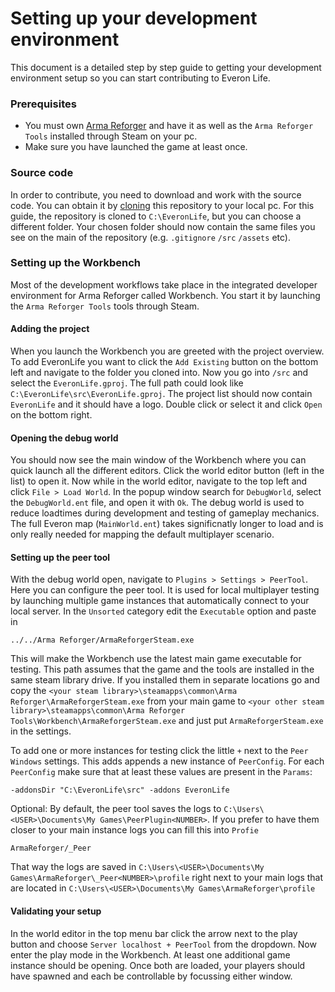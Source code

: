 # Setting up your development environment
This document is a detailed step by step guide to getting your development environment setup so you can start contributing to Everon Life.

### Prerequisites
- You must own [Arma Reforger](https://store.steampowered.com/app/1874880) and have it as well as the `Arma Reforger Tools` installed through Steam on your pc.
- Make sure you have launched the game at least once.

### Source code
In order to contribute, you need to download and work with the source code. You can obtain it by [cloning](https://docs.github.com/en/repositories/creating-and-managing-repositories/cloning-a-repository) this repository to your local pc.
For this guide, the repository is cloned to `C:\EveronLife`, but you can choose a different folder.
Your chosen folder should now contain the same files you see on the main of the repository (e.g. `.gitignore` `/src` `/assets` etc).

### Setting up the Workbench
Most of the development workflows take place in the integrated developer environment for Arma Reforger called Workbench. You start it by launching the `Arma Reforger Tools` tools through Steam.

#### Adding the project
When you launch the Workbench you are greeted with the project overview. To add EveronLife you want to click the `Add Existing` button on the bottom left and navigate to the folder you cloned into.
Now you go into `/src` and select the `EveronLife.gproj`. The full path could look like `C:\EveronLife\src\EveronLife.gproj`. The project list should now contain `EveronLife` and it should have a logo. 
Double click or select it and click `Open` on the bottom right.

#### Opening the debug world
You should now see the main window of the Workbench where you can quick launch all the different editors. Click the world editor button (left in the list) to open it.
Now while in the world editor, navigate to the top left and click `File > Load World`. In the popup window search for `DebugWorld`, select the `DebugWorld.ent` file, and open it with `Ok`.
The debug world is used to reduce loadtimes during development and testing of gameplay mechanics. The full Everon map (`MainWorld.ent`) takes significnatly longer to load and is only really needed for mapping the default multiplayer scenario.

#### Setting up the peer tool
With the debug world open, navigate to `Plugins > Settings > PeerTool`. Here you can configure the peer tool. It is used for local multiplayer testing by launching multiple game instances that automatically connect to your local server.
In the `Unsorted` category edit the `Executable` option and paste in 
```
../../Arma Reforger/ArmaReforgerSteam.exe
```
This will make the Workbench use the latest main game executable for testing. 
This path assumes that the game and the tools are installed in the same steam library drive. If you installed them in separate locations go and copy the `<your steam library>\steamapps\common\Arma Reforger\ArmaReforgerSteam.exe` from your main game to `<your other steam library>\steamapps\common\Arma Reforger Tools\Workbench\ArmaReforgerSteam.exe` and just put `ArmaReforgerSteam.exe` in the settings.

To add one or more instances for testing click the little `+` next to the `Peer Windows` settings. This adds appends a new instance of `PeerConfig`.
For each `PeerConfig` make sure that at least these values are present in the `Params`: 
```
-addonsDir "C:\EveronLife\src" -addons EveronLife
```

Optional: By default, the peer tool saves the logs to `C:\Users\<USER>\Documents\My Games\PeerPlugin<NUMBER>`. If you prefer to have them closer to your main instance logs you can fill this into `Profie`
```
ArmaReforger/_Peer
```
That way the logs are saved in `C:\Users\<USER>\Documents\My Games\ArmaReforger\_Peer<NUMBER>\profile` right next to your main logs that are located in `C:\Users\<USER>\Documents\My Games\ArmaReforger\profile`

#### Validating your setup
In the world editor in the top menu bar click the arrow next to the play button and choose `Server localhost + PeerTool` from the dropdown. Now enter the play mode in the Workbench. At least one additional game instance should be opening.
Once both are loaded, your players should have spawned and each be controllable by focussing either window.
